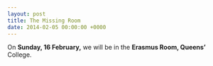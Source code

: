 ```yaml
---
layout: post
title: The Missing Room
date: 2014-02-05 00:00:00 +0000
---
```


On **Sunday, 16 February,** we will be in the **Erasmus Room, Queens’** College.
